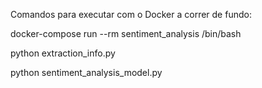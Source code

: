 Comandos para executar com o Docker a correr de fundo:

docker-compose run --rm sentiment_analysis /bin/bash

python extraction_info.py

python sentiment_analysis_model.py

